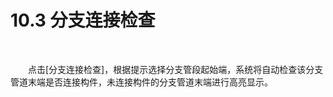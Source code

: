 # 10.3 分支连接检查
<br/>

&emsp;&emsp;点击\[分支连接检查\]，根据提示选择分支管段起始端，系统将自动检查该分支管道末端是否连接构件，未连接构件的分支管道末端进行高亮显示。